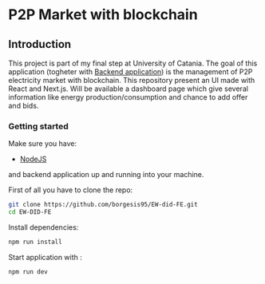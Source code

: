 # P2P Market with blockchain

## Introduction

This project is part of my final step at University of Catania. The goal of this application (togheter with [Backend application](https://github.com/borgesis95/EW-did-management)) is the management of P2P electricity market with blockchain. This repository present an UI made with React and Next.js. Will be available a dashboard page which give several information like energy production/consumption and chance to add offer and bids.

### Getting started

Make sure you have:

- [NodeJS](https://nodejs.dev/)

and backend application up and running into your machine.

First of all you have to clone the repo:

```sh
git clone https://github.com/borgesis95/EW-did-FE.git
cd EW-DID-FE
```

Install dependencies:

```sh
npm run install
```

Start application with :

```sh
npm run dev
```
